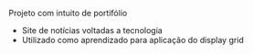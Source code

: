 Projeto com intuito de portifólio

- Site de notícias voltadas a tecnologia
- Utilizado como aprendizado para aplicação do display grid

